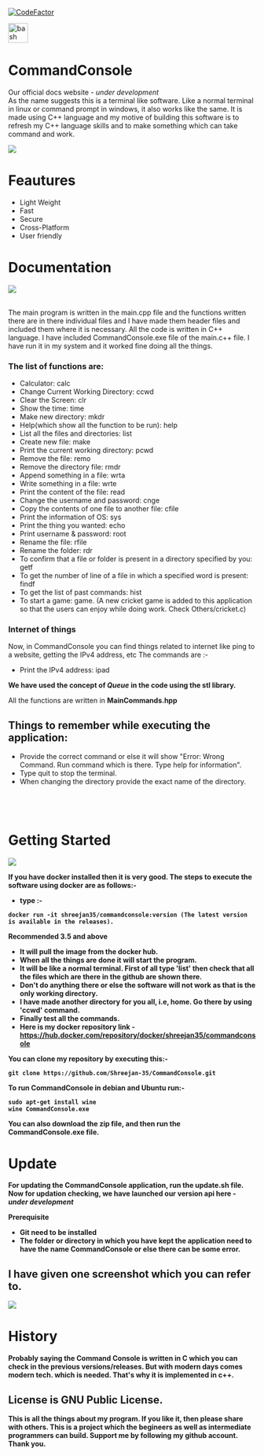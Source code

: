 [![CodeFactor](https://www.codefactor.io/repository/github/shreejan-35/commandconsole/badge)](https://www.codefactor.io/repository/github/shreejan-35/commandconsole)
<p align="left"> <a href="https://www.gnu.org/software/bash/" target="_blank"> <img src="https://www.vectorlogo.zone/logos/gnu_bash/gnu_bash-icon.svg" alt="bash" width="40" height="40"/> </a>

# **CommandConsole**
Our official docs website - *under development*
<br>
As the name suggests this is a terminal like software. Like a normal terminal in linux or command prompt in windows, it also works like the same. It is made using C++ language and my motive of building this software is to refresh my C++ language skills and to make something which can take command and work.

![](https://github.com/Shreejan-35/CommandConsole/blob/main/images/CommandLogo.png)

# **Feautures**
- Light Weight 
- Fast
- Secure
- Cross-Platform
- User friendly

# <b>Documentation</b>
![](https://github.com/Shreejan-35/CommandConsole/blob/main/images/Overview.jpg)

<br/>
The main program is written in the main.cpp file and the functions written there are in there individual files and I have made them header files and included them where it is necessary. All the code is written in C++ language. I have included CommandConsole.exe file of the main.c++ file. I have run it in my system and it worked fine doing all the things.

<br/>

### The list of functions are:
- Calculator: calc
- Change Current Working Directory: ccwd
- Clear the Screen: clr
- Show the time: time
- Make new directory: mkdr
- Help(which show all the function to be run): help
- List all the files and directories: list
- Create new file: make
- Print the current working directory: pcwd
- Remove the file: remo
- Remove the directory file: rmdr
- Append something in a file: wrta
- Write something in a file: wrte
- Print the content of the file: read
- Change the username and password: cnge
- Copy the contents of one file to another file: cfile
- Print the information of OS: sys
- Print the thing you wanted: echo
- Print username & password: root
- Rename the file: rfile
- Rename the folder: rdr
- To confirm that a file or folder is present in a directory specified by you: getf
- To get the number of line of a file in which a specified word is present: findf
- To get the list of past commands: hist
- To start a game: game.
	(A new cricket game is added to this application so that the users can enjoy while doing work. Check Others/cricket.c)
	
### Internet of things
Now, in CommandConsole you can find things related to internet like ping to a website, getting the IPv4 address, etc
The commands are :- 
- Print the IPv4 address: ipad

**We have used the concept of *Queue* in the code using the stl library.**

All the functions are written in **MainCommands.hpp**

## Things to remember while executing the application:
- Provide the correct command or else it will show "Error: Wrong Command. Run command which is there. Type help for information".
- Type quit to stop the terminal.
- When changing the directory provide the exact name of the directory.
## <br/>

# <b>Getting Started<b/>
![](https://github.com/Shreejan-35/CommandConsole/blob/main/images/Download.jpg)


If you have docker installed then it is very good. The steps to execute the software using docker are as follows:-
- type :- 
```
docker run -it shreejan35/commandconsole:version (The latest version is available in the releases).
```
**Recommended 3.5 and above**
- It will pull the image from the docker hub.
- When all the things are done it will start the program. 
- It will be like a normal terminal. First of all type 'list' then check that all the files which are there in the github are shown there. 
- Don't do anything there or else the software will not work as that is the only working directory.
- I have made another directory for you all, i.e, home. Go there by using 'ccwd' command.
- Finally test all the commands.
- Here is my docker repository link - https://hub.docker.com/repository/docker/shreejan35/commandconsole
  
You can clone my repository by executing this:- 
```
git clone https://github.com/Shreejan-35/CommandConsole.git
```
**To run CommandConsole in debian and Ubuntu run:-**
```
sudo apt-get install wine
wine CommandConsole.exe
```
You can also download the zip file, and then run the CommandConsole.exe file.

# <b>Update<b>
For updating the CommandConsole application, run the update.sh file.
Now for updation checking, we have launched our version api here - *under development*

**Prerequisite**
- Git need to be installed
- The folder or directory in which you have kept the application need to have the name CommandConsole or else there can be some error.
  
## I have given one screenshot which you can refer to.

![](https://github.com/Shreejan-35/CommandConsole/blob/main/images/Screenshot.JPG)

# **History**
Probably saying the Command Console is written in C which you can check in the previous versions/releases.
But with modern days comes modern tech. which is needed. That's why it is implemented in c++.

## License is GNU Public License.
 
**This is all the things about my program. If you like it, then please share with others. This is a project which the begineers as well as intermediate programmers can build. Support me by following my github account. Thank you.**